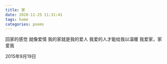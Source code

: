 ```yaml
---
title: 家
date: 2020-11-25 11:31:41
tags: home
categories: poems
---
```

回家的感觉
就像爱情
我的家就是我的爱人
我爱的人才能给我以温暖
我爱家，家爱我

2015年9月19日
